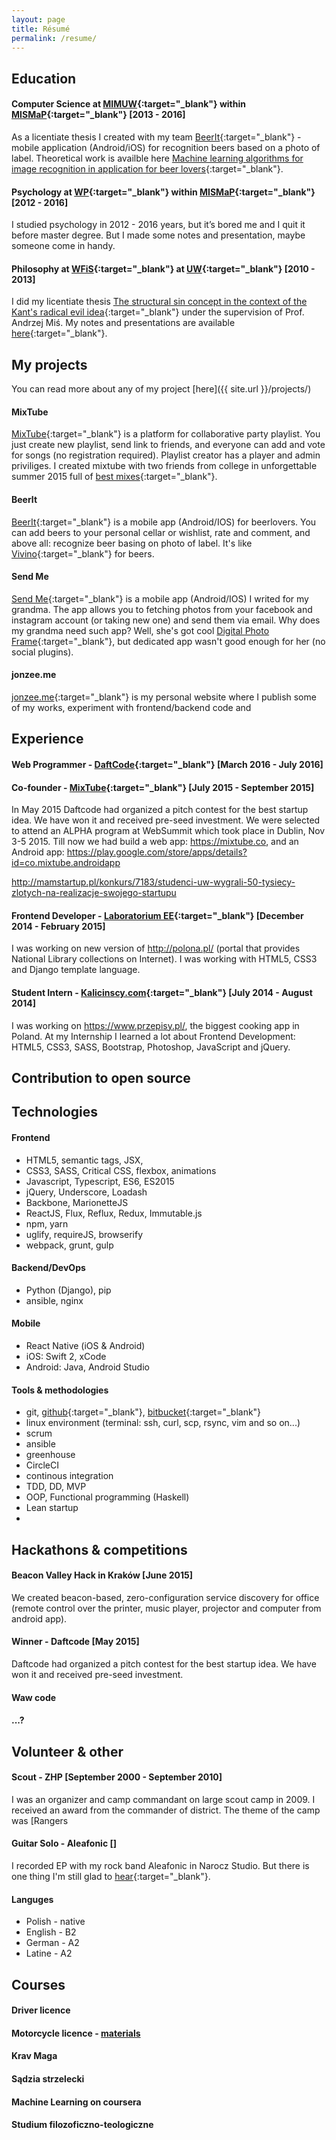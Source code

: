 ```yaml
---
layout: page
title: Résumé
permalink: /resume/
---
```



## Education

#### Computer Science at [MIMUW](http://www.mimuw.edu.pl/){:target="_blank"} within [MISMaP](http://en.mismap.uw.edu.pl/){:target="_blank"} [2013 - 2016]
As a licentiate thesis I created with my team [BeerIt](https://beerit.co){:target="_blank"} - mobile application (Android/iOS) for recognition beers based on a photo of label. Theoretical work is availble here [Machine learning algorithms for image recognition in application for beer lovers](../assets/files/thesis_infromatics.pdf){:target="_blank"}.

#### Psychology at [WP](http://psych.strony.uw.edu.pl/){:target="_blank"} within [MISMaP](http://en.mismap.uw.edu.pl/){:target="_blank"} [2012 - 2016]
I studied psychology in 2012 - 2016 years, but it’s bored me and I quit it before master degree. But I made some notes and presentation, maybe someone come in handy.

#### Philosophy at [WFiS](http://www.wfis.uw.edu.pl/){:target="_blank"} at [UW](http://www.uw.edu.pl/){:target="_blank"} [2010 - 2013]
I did my licentiate thesis [The structural sin concept in the context of the Kant's radical evil idea](assets/files/thesis_philosophy.pdf){:target="_blank"} under the supervision of Prof. Andrzej Miś.
My notes and presentations are available [here](assets/files/thesis_philosophy.pdf){:target="_blank"}.


## My projects

You can read more about any of my project [here]({{ site.url }}/projects/)

#### MixTube
[MixTube](https://mixtube.co/){:target="_blank"} is a platform for collaborative party playlist. You just create new playlist, send link to friends, and everyone can add and vote for songs (no registration required). Playlist creator has a player and admin priviliges. I created mixtube with two friends from college in unforgettable summer 2015 full of [best mixes](https://mixtube.co/party/MixTube){:target="_blank"}.

#### BeerIt
[BeerIt](https://beerit.co){:target="_blank"} is a mobile app (Android/IOS) for beerlovers. You can add beers to your personal cellar or wishlist, rate and comment, and above all: recognize beer basing on photo of label. It's like [Vivino](https://www.vivino.com/){:target="_blank"} for beers.

#### Send Me
[Send Me](https://play.google.com/store/search?q=send%20me&hl=pl){:target="_blank"} is a mobile app (Android/IOS) I writed for my grandma. The app allows you to fetching photos from your facebook and instagram account (or taking new one) and send them via email. Why does my grandma need such app? Well, she's got cool [Digital Photo Frame](http://zoom.me/){:target="_blank"}, but dedicated app wasn't good enough for her (no social plugins).

#### jonzee.me
[jonzee.me](http://jonzee.me/){:target="_blank"} is my personal website where I publish some of my works, experiment with frontend/backend code and 


## Experience

#### Web Programmer - [DaftCode](http://daftcode.com/){:target="_blank"} [March 2016 - July 2016]


#### Co-founder - [MixTube](https://mixtube.co/){:target="_blank"} [July 2015 - September 2015]
In May 2015 Daftcode had organized a pitch contest for the best startup idea. We have won it and received pre-seed investment. We were selected to attend an ALPHA program at WebSummit which took place in Dublin, Nov 3-5 2015. Till now we had build a web app: https://mixtube.co, and an Android app: https://play.google.com/store/apps/details?id=co.mixtube.androidapp

http://mamstartup.pl/konkurs/7183/studenci-uw-wygrali-50-tysiecy-zlotych-na-realizacje-swojego-startupu

#### Frontend Developer - [Laboratorium EE](https://laboratorium.ee/){:target="_blank"} [December 2014 - February 2015]
I was working on new version of http://polona.pl/ (portal that provides National Library collections on Internet). I was working with HTML5, CSS3 and Django template language.

#### Student Intern - [Kalicinscy.com](http://www.kalicinscy.com/){:target="_blank"} [July 2014 - August 2014]
I was working on https://www.przepisy.pl/, the biggest cooking app in Poland. At my Internship I learned a lot about Frontend Development: HTML5, CSS3, SASS, Bootstrap, Photoshop, JavaScript and jQuery.




## Contribution to open source



## Technologies

#### Frontend
- HTML5, semantic tags, JSX, 
- CSS3, SASS, Critical CSS, flexbox, animations
- Javascript, Typescript, ES6, ES2015
- jQuery, Underscore, Loadash
- Backbone, MarionetteJS
- ReactJS, Flux, Reflux, Redux, Immutable.js
- npm, yarn
- uglify, requireJS, browserify
- webpack, grunt, gulp

#### Backend/DevOps
- Python (Django), pip
- ansible, nginx

#### Mobile
- React Native (iOS & Android)
- iOS: Swift 2, xCode
- Android: Java, Android Studio

#### Tools & methodologies
- git, [github](https://github.com/jonzee){:target="_blank"}, [bitbucket](http://bitbucket.org/jonzee){:target="_blank"}
- linux environment (terminal: ssh, curl, scp, rsync, vim and so on...)
- scrum
- ansible
- greenhouse
- CircleCI
- continous integration
- TDD, DD, MVP
- OOP, Functional programming (Haskell)
- Lean startup
- 

## Hackathons & competitions

#### Beacon Valley Hack in Kraków [June 2015]
We created beacon-based, zero-configuration service discovery for office (remote control over the printer, music player, projector and computer from android app).

#### Winner - Daftcode [May 2015]
Daftcode had organized a pitch contest for the best startup idea. We have won it and received pre-seed investment.



#### Waw code

#### ...?

## Volunteer & other

#### Scout - ZHP [September 2000 - September 2010]
I was an organizer and camp commandant on large scout camp in 2009. I received an award from the commander of district. The theme of the camp was [Rangers

#### Guitar Solo - Aleafonic []
I recorded EP with my rock band Aleafonic in Narocz Studio. But there is one thing I'm still glad to [hear](https://youtu.be/-p3MrsbW_j0?t=1m33s){:target="_blank"}.


#### Languges
- Polish - native
- English - B2
- German - A2
- Latine - A2

## Courses

#### Driver licence

#### Motorcycle licence - [materials](/motocykl)

#### Krav Maga

#### Sądzia strzelecki

#### Machine Learning on coursera

#### Studium filozoficzno-teologiczne

#### 




<!-- 


Open source projects




Education
Computer Science at MISMaP UW
I studied computer science in 2013-2016, as a licentiate thesis I create with my team beerit.co - mobile application (for iOS and Android) for recognition beers based a photo of label. I was responsible mainly for iOS development, 


Psychology at MISMaP UW
I studied psychology in 2012-2016 years, but it’s bored me and I quit it before master degree. But I made some notes and presentation, maybe someone come in handy.
Philosophy at WFiS UW
I studied philosophy in 2010-2013, In my thesis I compared concept of “structural sin” with “radical evil” from Kantian philosophy. My promoter was prof. Andrzej Miś. My notes and thesis are available here.




Olipiada z polskiego ale nie zdana przez test z gramatyki


Matex at XIV LO Warsaw


Technology skills


Frontend:
HTML5, semantic tags
CSS3 (SASS), flexbox, animation
Javascript, Coffescript, Typescript, ES6, E2015
jQuery, Backbone, MarionetteJS
ReactJS, Flux, Reflux, Redux
npm, yarn
webpack, grunt, gulp


Backend
Python (Django), pip
Nginx


Mobile
React Native (iOS & Android)
iOS: Swift 2, xCode
Android: Java, Android Studio


Tools
git (https://github.com/jonzee, http://bitbucket.org/jonzee)
linux environment (terminal: ssh, curl, scp, rsync, vim and so on...)






I was born in Warsaw in early ‘90. I’m from traditional, catholic family, I have seven siblings (three brothers and four sisters). My district school had musicians classes and my parent send me to one of them. I played violin for seven years, but I never got first degree in music (






The Inter-Faculty Individual Studies in Mathematics and Natural Sciences (MISMaP) w


I was playing violin for seven years
I played violin for seven years








Od dziecka interesowałem się technologią i 







Next you can update your site name, avatar and other options using the _config.yml file in the root of your repository (shown below).

![_config.yml]({{ site.baseurl }}/images/config.png)

The easiest way to make your first post is to edit this one. Go into /_posts/ and update the Hello World markdown file. For more instructions head over to the [Jekyll Now repository](https://github.com/barryclark/jekyll-now) on GitHub.
 -->




